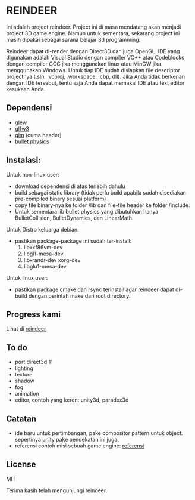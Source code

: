REINDEER
======

Ini adalah project reindeer. Project ini di masa mendatang akan menjadi project 3D game engine. Namun untuk sementara, sekarang project ini masih dipakai sebagai sarana belajar 3d programming.

Reindeer dapat di-render dengan Direct3D dan juga OpenGL. IDE yang digunakan adalah Visual Studio dengan compiler VC++ atau Codeblocks dengan compiler GCC jika menggunakan linux atau MinGW jika menggunakan Windows. Untuk tiap IDE sudah disiapkan file descriptor projectnya (.sln, .vcproj, .workspace, .cbp, dll). Jika Anda tidak berkenan dengan IDE tersebut, tentu saja Anda dapat memakai IDE atau text editor kesukaan Anda.

Dependensi
--------

- [glew](http://glew.sourceforge.net/)
- [glfw3](http://www.glfw.org/)
- [glm](http://glm.g-truc.net/0.9.5/index.html) (cuma header)
- [bullet physics](http://bulletphysics.org/)

Instalasi:
-------

Untuk non-linux user:
- download dependensi di atas terlebih dahulu 
- build sebagai static library (tidak perlu build apabila sudah disediakan pre-compiled binary sesuai platform)
- copy file binary-nya ke folder /lib dan file-file header ke folder /include.
- Untuk sementara lib bullet physics yang dibutuhkan hanya BulletCollision, BulletDynamics, dan LinearMath.

Untuk Distro keluarga debian:
- pastikan package-package ini sudah ter-install:
    1. libxxf86vm-dev 
    2. libgl1-mesa-dev 
    3. libxrandr-dev xorg-dev 
    4. libglu1-mesa-dev

Untuk linux user:
- pastikan package cmake dan rsync terinstall agar reindeer dapat di-build dengan perintah make dari root directory.

Progress kami
--------
Lihat di [reindeer](https://www.youtube.com/watch?v=ELnp_dx780g)


To do
------
- port direct3d 11
- lighting
- texture
- shadow
- fog
- animation
- editor, contoh yang keren: unity3d, paradox3d

Catatan
------
- ide baru untuk pertimbangan, pake compositor pattern untuk object. sepertinya unity pake pendekatan ini juga.
- referensi contoh misi sebuah game engine: [referensi](https://github.com/turbulenz/turbulenz_engine#what-are-the-design-goals-of-the-turbulenz-engine)

License
----

MIT


Terima kasih telah mengunjungi reindeer.
